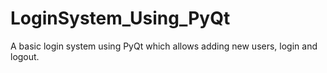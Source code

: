 # LoginSystem_Using_PyQt
A basic login system using PyQt which allows adding new users, login and logout.
